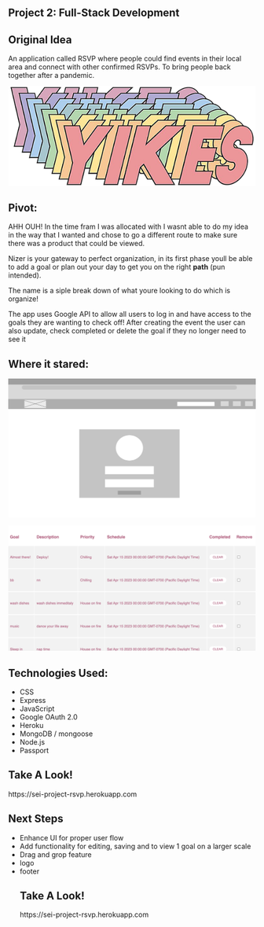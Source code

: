 <h2>Project 2: Full-Stack Development</h2>
<h2>Original Idea</h2>
An application called RSVP where people could find events in their local area and connect with other confirmed RSVPs. To bring people back together after a pandemic.

![yikes](./public/images/yikes.png)  
<h2>Pivot:</h2>
AHH OUH! In the time fram I was allocated with I wasnt able to do my idea in the way that I wanted and chose to go a different route to make sure there was a product that could be viewed.

<p>Nizer is your gateway to perfect organization, in its first phase youll be able to add a goal or plan out your day to get you on the right <b>path</b> (pun intended).<br>

The name is a siple break down of what youre looking to do which is organize!<br>


The app uses Google API to allow all users to log in and have access to the goals they are wanting to check off! After creating the event the user can also update, check completed or delete the goal if they no longer need to see it
</p>


<h2>Where it stared:</h2>

![wireframe](./public/images/w1.png)  

![view page](./public/images/1.png)  
<h2>Technologies Used:</h2>
<ul>
<li>CSS</li>
<li>Express</li>
<li>JavaScript</li>
<li>Google OAuth 2.0</li>
<li>Heroku</li>
<li>MongoDB / mongoose</li>
<li>Node.js</li>
<li>Passport</li>
</ul>
<h2>Take A Look!</h2>
https://sei-project-rsvp.herokuapp.com

<h2>Next Steps</h2>
<ul>
<li> Enhance UI for proper user flow</li>
<li> Add functionality for editing, saving and to view 1 goal on a larger scale</li>
<li>Drag and grop feature</li>
<li>logo</logo>
<li>footer</li>

<h2>Take A Look!</h2>
https://sei-project-rsvp.herokuapp.com